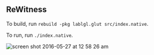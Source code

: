 ReWitness
---

To build, run `rebuild -pkg lablgl.glut src/index.native`.

To run, run `./index.native`.

![screen shot 2016-05-27 at 12 58 26 am](https://cloud.githubusercontent.com/assets/4534692/15601766/193c6070-23a6-11e6-8f7d-9d0df40095eb.png)

